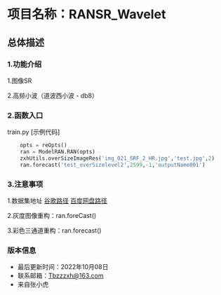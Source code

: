 # 项目名称：RANSR_Wavelet
##   总体描述 
### 1.功能介绍
1.图像SR

2.高频小波（道波西小波 - db8）
### 2.函数入口
train.py
  [示例代码]  
```python
    opts = reOpts()
    ran = ModelRAN.RAN(opts)
    zxhUtils.overSizeImageRes('img_021_SRF_2_HR.jpg','test.jpg',2)
    ran.forecast('test_overSizelevel2',2599,-1,'outputName001')
```
### 3.注意事项
1.数据集地址
 [谷歌路径](https://drive.google.com/drive/folders/1A6lzGeQrFMxPqJehK9s37ce-tPDj20mD)
 [百度网盘路径](https://pan.baidu.com/s/1o-8Ty_7q6DiS3ykLU09IVg?pwd=llot#list/path=%2F)
 
2.灰度图像重构：ran.foreCast()

3.彩色三通道重构：ran.forecast()
### 版本信息
- 最后更新时间：2022年10月08日
- 联系邮箱：Tbzzzxh@163.com
- 来自张小虎
